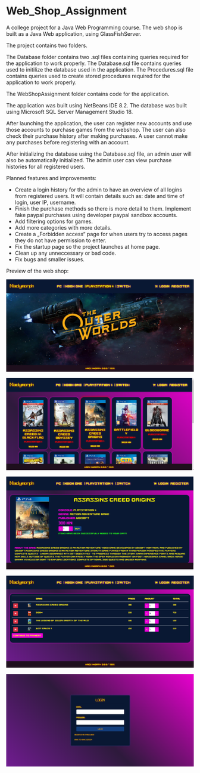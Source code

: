 # Web_Shop_Assignment
A college project for a Java Web Programming course. The web shop is built as a Java Web application, using GlassFishServer.

The project contains two folders.

The Database folder contains two .sql files containing queries required for the application to work properly.
The Database.sql file contains queries used to initilize the database used in the application.
The Procedures.sql file contains queries used to create stored procedures required for the application to work properly.

The WebShopAssignment folder contains code for the application.

The application was built using NetBeans IDE 8.2.
The database was built using Microsoft SQL Server Management Studio 18.

After launching the application, the user can register new accounts and use those accounts to purchase games from the webshop.
The user can also check their purchase history after making purchases.
A user cannot make any purchases before registering with an account.

After initializing the database using the Database.sql file, an admin user will also be automatically initialized.
The admin user can view purchase histories for all registered users.

Planned features and improvements:

- Create a login history for the admin to have an overview of all logins from registered users. It will contain details such as: date and time of login, user IP, username.
- Finish the purchase methods so there is more detail to them. Implement fake paypal purchases using developer paypal sandbox accounts.
- Add filtering options for games.
- Add more categories with more details.
- Create a „Forbidden access“ page for when users try to access pages they do not have permission to enter.
- Fix the startup page so the project launches at home page.
- Clean up any unneccessary or bad code.
- Fix bugs and smaller issues.

Preview of the web shop:

![Homescreen](https://github.com/mcervel/Web_Shop_Assignment/blob/master/Images/home_screen.png)

![PS4Games](https://github.com/mcervel/Web_Shop_Assignment/blob/master/Images/ps4_games.png)

![Game](https://github.com/mcervel/Web_Shop_Assignment/blob/master/Images/game_purchase.png)

![Cart](https://github.com/mcervel/Web_Shop_Assignment/blob/master/Images/cart.png)

![Login](https://github.com/mcervel/Web_Shop_Assignment/blob/master/Images/login.png)
